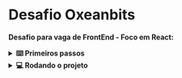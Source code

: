 # Desafio Oxeanbits
**Desafio para vaga de FrontEnd - Foco em React:**

<!-- ```bash
  npm install
``` -->

<!-- ```bash
  npm run dev
``` -->

<details>
  <summary><strong>⌨️ Primeiros passos</strong></summary><br />

  1. Clone o repositório

  - Use o comando: `git clone git@github.com:karl-no/desafio_oxeanbits.git`.
  - Entre na pasta do repositório que você acabou de clonar:
    - `cd desafio_oxeanbits`
  - Certifique-se que está na branch principal:
    - `git checkout main && git pull`.

  2. Instale as dependências

  - `npm install`.
  
</details>

<details>
  <summary><strong>💻 Rodando o projeto</strong></summary><br />

  - `npm run dev`
  
</details>

<!-- <details>
  <summary><strong>🛠 Testes</strong></summary><br />

 A [React Testing Library (RTL)](https://testing-library.com/docs/react-testing-library/intro) será utilizada para execução dos testes.

 Na descrição dos requisitos será pedido a adição de atributos `data-testid` nos elementos _HTML_. 
  
 Para deixar evidente esta configuração veja o exemplo: 
  - se o requisito pedido for _"crie um botão e adicione o id de teste (ou `data-testid`) com o valor `my-action`"_, você pode escrever:

  ```html
  <button data-testid="my-action" ></button>
  ```

  ou

  ```html
  <a data-testid="my-action"><a/>
  ```

O atributo `data-testid="my-action"` servirá para que a React Testing Library (RTL) identifique o elemento. Desta forma será possível realizar testes unitários focados no comportamento da aplicação. 
    
  Você pode executar todos os testes unitários localmente para verificar a solução proposta com o comando abaixo:

  ```bash
  npm test
  ```

  Você pode executar os testes para um único requisito passando, como parâmetro para o comando, o nome do arquivo de teste alvo:

  ```bash
  npm test src/__tests__/requirement1.test.js
  ```

  ** :eyes: De olho na dica:** Desativando testes

  Caso queira avaliar apenas um tópico do requisito, você pode usar o `.only` após o `it`. Com isso, será possível que apenas esse tópico rode localmente e seja avaliado.

  ![image](it-only.png)
  ![image](only-one-green.png)

  :warning: **ATENÇÃO!** :warning: O avaliador automático não avalia, necessariamente, seu projeto na ordem em que os requisitos aparecem no readme. Isso acontece para deixar o processo de avaliação mais rápido. Então não se assuste se isso acontecer, ok?
</details> -->
